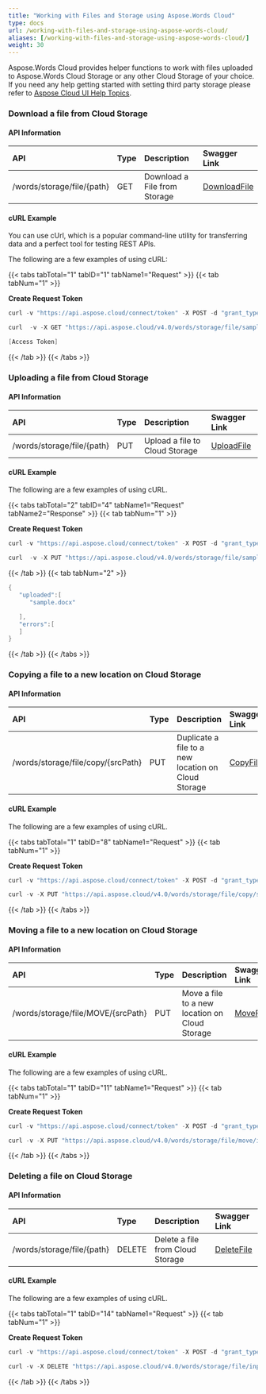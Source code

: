 ```yaml
---
title: "Working with Files and Storage using Aspose.Words Cloud"
type: docs
url: /working-with-files-and-storage-using-aspose-words-cloud/
aliases: [/working-with-files-and-storage-using-aspose-words-cloud/]
weight: 30
---
```


Aspose.Words Cloud provides helper functions to work with files uploaded to Aspose.Words Cloud Storage or any other Cloud Storage of your choice. If you need any help getting started with setting third party storage please refer to [Aspose Cloud UI Help Topics](https://docs.aspose.cloud/display/totalcloud/Aspose+Cloud+UI+Help+Topics).

### Download a file from Cloud Storage

#### API Information

|API|Type|Description|Swagger Link|
| :- | :- | :- | :- |
|/words/storage/file/{path}|GET|Download a File from Storage|[DownloadFile](https://apireference.aspose.cloud/words/#/File/DownloadFile)|

#### cURL Example

You can use cUrl, which is a popular command-line utility for transferring data and a perfect tool for testing REST APIs.

The following are a few examples of using cURL:

{{< tabs tabTotal="1" tabID="1" tabName1="Request" >}}
{{< tab tabNum="1" >}}

**Create Request Token**

```JAVA
curl -v "https://api.aspose.cloud/connect/token" -X POST -d "grant_type=client_credentials&client_id=[]&client_secret=[]" -H "Content-Type: application/x-www-form-urlencoded" -H "Accept: application/json"
```

```JAVA
curl  -v -X GET "https://api.aspose.cloud/v4.0/words/storage/file/sample.docx" -H "Content-Type: application/json" -H "Authorization: Bearer 

[Access Token]
```

{{< /tab >}}
{{< /tabs >}}
### Uploading a file from Cloud Storage

#### API Information

|API|Type|Description|Swagger Link|
| :- | :- | :- | :- |
|/words/storage/file/{path}|PUT|Upload a file to Cloud Storage|[UploadFile](https://apireference.aspose.cloud/words/#/File/UploadFile)|

#### cURL Example

The following are a few examples of using cURL.

{{< tabs tabTotal="2" tabID="4" tabName1="Request" tabName2="Response" >}}
{{< tab tabNum="1" >}}

**Create Request Token**

```JAVA
curl -v "https://api.aspose.cloud/connect/token" -X POST -d "grant_type=client_credentials&client_id=[]&client_secret=[]" -H "Content-Type: application/x-www-form-urlencoded" -H "Accept: application/json"
```

```JAVA
curl  -v -X PUT "https://api.aspose.cloud/v4.0/words/storage/file/sample.docx" -H "Content-Type:application/octet-stream" -H "Authorization: Bearer [Access Token]
```

{{< /tab >}}
{{< tab tabNum="2" >}}

```JAVA
{
   "uploaded":[
      "sample.docx"

   ],
   "errors":[
   ]
}
```

{{< /tab >}}
{{< /tabs >}}
### Copying a file to a new location on Cloud Storage

#### API Information

|API|Type|Description|Swagger Link|
| :- | :- | :- | :- |
|/words/storage/file/copy/{srcPath}|PUT|Duplicate a file to a new location on Cloud Storage|[CopyFile](https://apireference.aspose.cloud/words/#/File/CopyFile)|

#### cURL Example

The following are a few examples of using cURL.

{{< tabs tabTotal="1" tabID="8" tabName1="Request" >}}
{{< tab tabNum="1" >}}

**Create Request Token**

```JAVA
curl -v "https://api.aspose.cloud/connect/token" -X POST -d "grant_type=client_credentials&client_id=[]&client_secret=[]" -H "Content-Type: application/x-www-form-urlencoded" -H "Accept: application/json"
```

```JAVA
curl -v -X PUT "https://api.aspose.cloud/v4.0/words/storage/file/copy/sample.docx/%2F?destPath=MyFolder" -H "Content-Type:application/json" -H "Authorization: Bearer [Access Token]
```

{{< /tab >}}
{{< /tabs >}}
### Moving a file to a new location on Cloud Storage

#### API Information

|API|Type|Description|Swagger Link|
| :- | :- | :- | :- |
|/words/storage/file/MOVE/{srcPath}|PUT|Move a file to a new location on Cloud Storage|[MoveFile](https://apireference.aspose.cloud/words/#/File/MoveFile)|

#### cURL Example

The following are a few examples of using cURL.

{{< tabs tabTotal="1" tabID="11" tabName1="Request" >}}
{{< tab tabNum="1" >}}

**Create Request Token**

```JAVA
curl -v "https://api.aspose.cloud/connect/token" -X POST -d "grant_type=client_credentials&client_id=[]&client_secret=[]" -H "Content-Type: application/x-www-form-urlencoded" -H "Accept: application/json"
```

```JAVA
curl -v -X PUT "https://api.aspose.cloud/v4.0/words/storage/file/move/input.docx/%2F?destPath=MyFolder" -H "Content-Type:application/json" -H "Authorization: Bearer [Access Token]
```

{{< /tab >}}
{{< /tabs >}}
### Deleting a file on Cloud Storage

#### API Information

|API|Type|Description|Swagger Link|
| :- | :- | :- | :- |
|/words/storage/file/{path}|DELETE|Delete a file from Cloud Storage|[DeleteFile](https://apireference.aspose.cloud/words/#/File/DeleteFile)|

#### cURL Example

The following are a few examples of using cURL.

{{< tabs tabTotal="1" tabID="14" tabName1="Request" >}}
{{< tab tabNum="1" >}}

**Create Request Token**

```JAVA
curl -v "https://api.aspose.cloud/connect/token" -X POST -d "grant_type=client_credentials&client_id=[]&client_secret=[]" -H "Content-Type: application/x-www-form-urlencoded" -H "Accept: application/json"
```

```JAVA
curl -v -X DELETE "https://api.aspose.cloud/v4.0/words/storage/file/input.docx" -H "Content-Type:application/json" -H "Authorization: Bearer [Access Token]
```

{{< /tab >}}
{{< /tabs >}}
